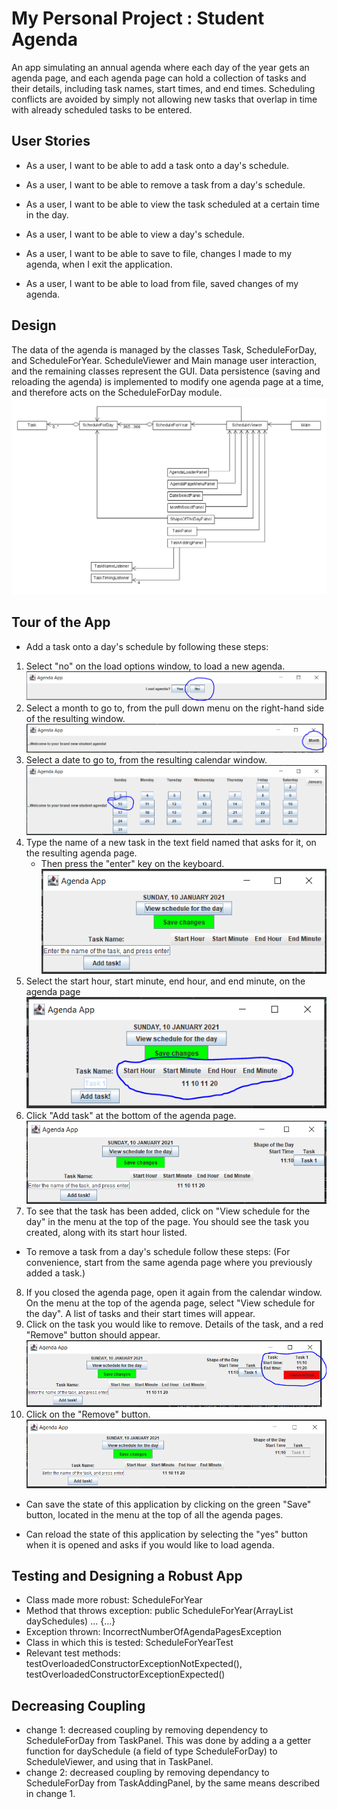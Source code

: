# My Personal Project : Student Agenda

An app simulating an annual agenda where each day of the year gets an agenda page, and each
agenda page can hold a collection of tasks and their details, including task names, start times, and end times. Scheduling 
conflicts are avoided by simply not allowing new tasks that overlap in time with already scheduled tasks to be 
entered.

## User Stories
- As a user, I want to be able to add a task onto a day's schedule.
- As a user, I want to be able to remove a task from a day's schedule.
- As a user, I want to be able to view the task scheduled at a certain time in the day.
- As a user, I want to be able to view a day's schedule.

- As a user, I want to be able to save to file, changes I made to my agenda, when I exit the application.
- As a user, I want to be able to load from file, saved changes of my agenda. 

## Design
The data of the agenda is managed by the classes Task, ScheduleForDay, and ScheduleForYear. ScheduleViewer and Main 
manage user interaction, and the remaining classes represent the GUI. Data persistence (saving and reloading the 
agenda) is implemented to modify one agenda page at a time, and therefore acts on the ScheduleForDay module.
![UML Design Diagram](/docs/UML_Design_Diagram.png)

## Tour of the App
- Add a task onto a day's schedule by following these steps:
 1. Select "no" on the load options window, to load a new agenda.
 ![App tour step 1](/docs/img/demo-step1.PNG)
 2. Select a month to go to, from the pull down menu on the right-hand side of the resulting window.
 ![App tour step 1](/docs/img/demo-step2.PNG)
 3. Select a date to go to, from the resulting calendar window.
 ![App tour step 1](/docs/img/demo-step3.PNG)
 4. Type the name of a new task in the text field named that asks for it, on the resulting agenda page.
    - Then press the "enter" key on the keyboard.
 ![App tour step 1](/docs/img/demo-step4.PNG)
 5. Select the start hour, start minute, end hour, and end minute, on the agenda page
 ![App tour step 1](/docs/img/demo-step5.PNG)
 6. Click "Add task" at the bottom of the agenda page.
 ![App tour step 1](/docs/img/demo-step6.PNG)
 7. To see that the task has been added, click on "View schedule for the day" in the menu at the top of the page.
 You should see the task you created, along with its start hour listed. 
 
 - To remove a task from a day's schedule follow these steps:
 (For convenience, start from the same agenda page where you previously added a task.)
 
 8. If you closed the agenda page, open it again from the calendar window. On the menu at the top of the agenda page,
  select "View schedule for the day". A list of tasks and their start times will appear.
 9. Click on the task you would like to remove. Details of the task, and a red "Remove" button should appear.
 ![App tour step 1](/docs/img/demo-step9.PNG)
 10. Click on the "Remove" button.
 ![App tour step 1](/docs/img/demo-step10.PNG)
 
 - Can save the state of this application by clicking on the green "Save" button, 
 located in the menu at the top of all the agenda pages.
 
 - Can reload the state of this application by selecting the "yes" button when it is opened and asks if you would like 
 to load agenda.
  
## Testing and Designing a Robust App
- Class made more robust: ScheduleForYear
- Method that throws exception: public ScheduleForYear(ArrayList<ScheduleForDay> daySchedules) ... {...}
- Exception thrown: IncorrectNumberOfAgendaPagesException
- Class in which this is tested: ScheduleForYearTest
- Relevant test methods: testOverloadedConstructorExceptionNotExpected(), testOverloadedConstructorExceptionExpected()    

## Decreasing Coupling
- change 1: decreased coupling by removing dependency to ScheduleForDay from TaskPanel. This was done by adding a
a getter function for daySchedule (a field of type ScheduleForDay) to ScheduleViewer, and using that in TaskPanel.
- change 2: decreased coupling by removing dependancy to ScheduleForDay from TaskAddingPanel, by the same means
described in change 1.  


